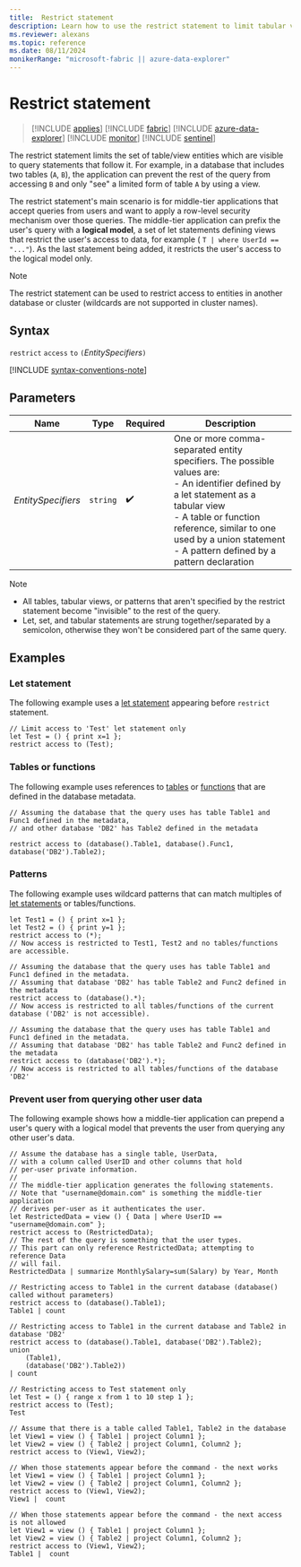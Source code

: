 ```yaml
---
title:  Restrict statement
description: Learn how to use the restrict statement to limit tabular views that are visible to subsequent query statements.
ms.reviewer: alexans
ms.topic: reference
ms.date: 08/11/2024
monikerRange: "microsoft-fabric || azure-data-explorer"
---
```

# Restrict statement

> [!INCLUDE [applies](../includes/applies-to-version/applies.md)] [!INCLUDE [fabric](../includes/applies-to-version/fabric.md)] [!INCLUDE [azure-data-explorer](../includes/applies-to-version/azure-data-explorer.md)] [!INCLUDE [monitor](../includes/applies-to-version/monitor.md)] [!INCLUDE [sentinel](../includes/applies-to-version/sentinel.md)]

The restrict statement limits the set of table/view entities which are visible to query statements that follow it. For example, in a database that includes two tables (`A`, `B`), the application can prevent the rest of the query from accessing `B` and only "see" a limited form of table `A` by using a view.

The restrict statement's main scenario is for middle-tier applications that accept queries from users and want to
apply a row-level security mechanism over those queries.
The middle-tier application can prefix the user's query with a **logical model**, a set of let statements defining views that restrict the user's access to data, for example ( `T | where UserId == "..."`). As the last statement being added, it restricts the user's access to the logical model only.

> [!NOTE]
> The restrict statement can be used to restrict access to entities in another database or cluster (wildcards are not supported in cluster names).

## Syntax

`restrict` `access` `to` `(`*EntitySpecifiers*`)`

[!INCLUDE [syntax-conventions-note](../includes/syntax-conventions-note.md)]

## Parameters

|Name|Type|Required|Description|
|--|--|--|--|
|*EntitySpecifiers*| `string` | :heavy_check_mark:|One or more comma-separated entity specifiers. The possible values are:<br/>- An identifier defined by a let statement as a tabular view<br/>- A table or function reference, similar to one used by a union statement<br/>- A pattern defined by a pattern declaration<br/>|

> [!NOTE]
>
> * All tables, tabular views, or patterns that aren't specified by the restrict statement become "invisible" to the rest of the query.
> * Let, set, and tabular statements are strung together/separated by a semicolon, otherwise they won't be considered part of the same query.

## Examples

### Let statement

The following example uses a [let statement](let-statement.md) appearing before `restrict` statement.

```kusto
// Limit access to 'Test' let statement only
let Test = () { print x=1 };
restrict access to (Test);
```

### Tables or functions

The following example uses references to [tables](../management/tables.md) or [functions](../management/functions.md) that are defined in the database metadata.

```kusto
// Assuming the database that the query uses has table Table1 and Func1 defined in the metadata, 
// and other database 'DB2' has Table2 defined in the metadata

restrict access to (database().Table1, database().Func1, database('DB2').Table2);
```

### Patterns

The following example uses wildcard patterns that can match multiples of [let statements](let-statement.md) or tables/functions.

```kusto
let Test1 = () { print x=1 };
let Test2 = () { print y=1 };
restrict access to (*);
// Now access is restricted to Test1, Test2 and no tables/functions are accessible.

// Assuming the database that the query uses has table Table1 and Func1 defined in the metadata.
// Assuming that database 'DB2' has table Table2 and Func2 defined in the metadata
restrict access to (database().*);
// Now access is restricted to all tables/functions of the current database ('DB2' is not accessible).

// Assuming the database that the query uses has table Table1 and Func1 defined in the metadata.
// Assuming that database 'DB2' has table Table2 and Func2 defined in the metadata
restrict access to (database('DB2').*);
// Now access is restricted to all tables/functions of the database 'DB2'
```

### Prevent user from querying other user data

The following example shows how a middle-tier application can prepend a user's query
with a logical model that prevents the user from querying any other user's data.

```kusto
// Assume the database has a single table, UserData,
// with a column called UserID and other columns that hold
// per-user private information.
//
// The middle-tier application generates the following statements.
// Note that "username@domain.com" is something the middle-tier application
// derives per-user as it authenticates the user.
let RestrictedData = view () { Data | where UserID == "username@domain.com" };
restrict access to (RestrictedData);
// The rest of the query is something that the user types.
// This part can only reference RestrictedData; attempting to reference Data
// will fail.
RestrictedData | summarize MonthlySalary=sum(Salary) by Year, Month
```

```kusto
// Restricting access to Table1 in the current database (database() called without parameters)
restrict access to (database().Table1);
Table1 | count

// Restricting access to Table1 in the current database and Table2 in database 'DB2'
restrict access to (database().Table1, database('DB2').Table2);
union 
    (Table1),
    (database('DB2').Table2))
| count

// Restricting access to Test statement only
let Test = () { range x from 1 to 10 step 1 };
restrict access to (Test);
Test
 
// Assume that there is a table called Table1, Table2 in the database
let View1 = view () { Table1 | project Column1 };
let View2 = view () { Table2 | project Column1, Column2 };
restrict access to (View1, View2);
 
// When those statements appear before the command - the next works
let View1 = view () { Table1 | project Column1 };
let View2 = view () { Table2 | project Column1, Column2 };
restrict access to (View1, View2);
View1 |  count
 
// When those statements appear before the command - the next access is not allowed
let View1 = view () { Table1 | project Column1 };
let View2 = view () { Table2 | project Column1, Column2 };
restrict access to (View1, View2);
Table1 |  count
```
